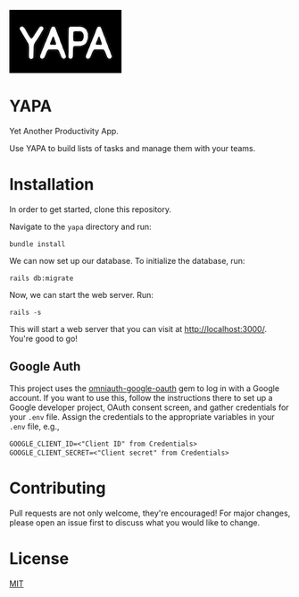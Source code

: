 ![yapa](./public/yapa-readme.png)
# YAPA
Yet Another Productivity App.

Use YAPA to build lists of tasks and manage them with your teams.

# Installation
In order to get started, clone this repository.

Navigate to the `yapa` directory and run:
```
bundle install
```

We can now set up our database. To initialize the database, run:
```
rails db:migrate
```

Now, we can start the web server. Run:
```
rails -s
```
This will start a web server that you can visit at [http://localhost:3000/](http://localhost:3000/). You're good to go!

## Google Auth
This project uses the [omniauth-google-oauth](https://github.com/zquestz/omniauth-google-oauth2) gem to log in with a Google account. If you want to use this, follow the instructions there to set up a Google developer project, OAuth consent screen, and gather credentials for your `.env` file. Assign the credentials to the appropriate variables in your `.env` file, e.g.,
```
GOOGLE_CLIENT_ID=<"Client ID" from Credentials>
GOOGLE_CLIENT_SECRET=<"Client secret" from Credentials>
```

# Contributing
Pull requests are not only welcome, they're encouraged! For major changes, please open an issue first to discuss what you would like to change.

# License
[MIT](./LICENSE)
